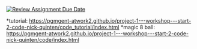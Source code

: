 [![Review Assignment Due Date](https://classroom.github.com/assets/deadline-readme-button-24ddc0f5d75046c5622901739e7c5dd533143b0c8e959d652212380cedb1ea36.svg)](https://classroom.github.com/a/XiFIQTfY)

*tutorial: https://pgmgent-atwork2.github.io/project-1---workshop---start-2-code-nick-quinten/code_tutorial/index.html
*magic 8 ball: https://pgmgent-atwork2.github.io/project-1---workshop---start-2-code-nick-quinten/code/index.html
